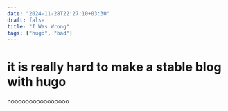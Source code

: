 ```yaml
---
date: "2024-11-28T22:27:10+03:30"
draft: false
title: "I Was Wrong"
tags: ["hugo", "bad"]
---
```


# it is really hard to make a stable blog with hugo

noooooooooooooooo
